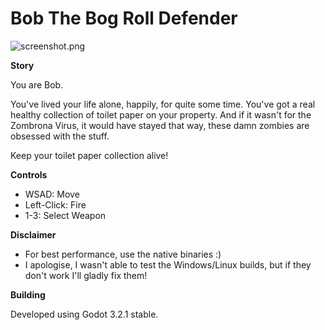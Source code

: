 # Bob The Bog Roll Defender

![screenshot.png](https://i.imgur.com/ZDNiOL7.png)

**Story**

You are Bob.

You've lived your life alone, happily, for quite some time. You've got a real healthy collection of toilet paper on your property. And if it wasn't for the Zombrona Virus, it would have stayed that way, these damn zombies are obsessed with the stuff.

Keep your toilet paper collection alive!


**Controls**

* WSAD: Move
* Left-Click: Fire
* 1-3: Select Weapon


**Disclaimer**

* For best performance, use the native binaries :) 
* ​I apologise, I wasn't able to test the Windows/Linux builds, but if they don't work I'll gladly fix them!


**Building**

Developed using Godot 3.2.1 stable.

